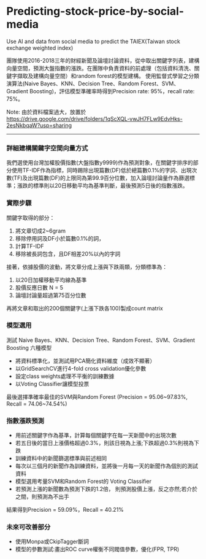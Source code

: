 # Predicting-stock-price-by-social-media
Use AI and data from social media to predict the TAIEX(Taiwan stock exchange weighted index)

團隊使用2016-2018三年的財經新聞及論壇討論資料，從中取出關鍵字列表，建構向量空間，預測大盤指數的漲跌。在團隊中負責資料的前處理（包括資料清洗、關鍵字擷取及建構向量空間）和random forest的模型建構。
使用監督式學習之分類演算法(Naive Bayes、KNN、Decision Tree、Random Forest、SVM、Gradient Boosting)，評估模型準確率時得到Precision rate: 95%，recall rate: 75%。

Note: 由於資料檔案過大，放置於 https://drive.google.com/drive/folders/1qScXQL-vwJH7FLw9EdvHks-2esNkbqaW?usp=sharing


----------------

### 詳細建構關鍵字空間向量方式

我們選使用台灣加權股價指數(大盤指數y9999)作為預測對象，在關鍵字排序的部分使用TF-IDF作為指標，同時踢除出現篇數(DF)低於總篇數0.1%的字詞、出現次數(TF)及出現篇數(DF)的上限同為第99.9百分位數，加入論壇討論量作為篩選標準；漲跌的標準則以20日移動平均為基準判斷，最後預測5日後的指數漲跌。

### 實際步驟
關鍵字取得的部分：
1. 將文章切成2~6gram
2. 移除停用詞及DF小於篇數0.1%的詞，
3. 計算TF-IDF
4. 移除被長詞包含，且DF相差20%以內的字詞  

接著，依據股價的波動，將文章分成上漲與下跌兩類，分類標準為：
1. 以20日加權移動平均線為基準
2. 股價反應日數 N = 5
3. 論壇討論量超過第75百分位數

再將文章和取出的200個關鍵字(上漲下跌各100)製成count matrix

### 模型選用
測試 Naive Bayes、KNN、Decision Tree、Random Forest、SVM、Gradient Boosting 六種模型  
- 將資料標準化，並測試用PCA簡化資料維度（成效不顯著）
- 以GridSearchCV進行4-fold cross validation優化參數
- 設定class weights處理不平衡的訓練數據
- 以Voting Classifier讓模型投票  

最後選擇準確率最佳的SVM與Random Forest
(Precision = 95.06~97.83%, Recall = 74.06~74.54%)

### 指數漲跌預測

- 用前述關鍵字作為基準，計算每個關鍵字在每一天新聞中的出現次數
- 若五日後的當日上漲價格超過0.3%，則該日視為上漲;下跌超過0.3%則視為下跌
- 訓練資料中的新聞篩選標準與前述相同
- 每次以三個月的新聞作為訓練資料，並將後一月每一天的新聞作為個別的測試資料
- 模型選用考量SVM和Random Forest的 Voting Classifier
- 若預測上漲的新聞數為預測下跌的1.2倍， 則預測股價上漲，反之亦然;若介於之間，則預測為不出手

結果得到Precision = 59.09%，Recall = 40.21%

### 未來可改善部分

- 使用Monpa或CkipTagger斷詞
- 模型的參數測試:畫出ROC curve權衡不同閥值參數，優化(FPR, TPR)

